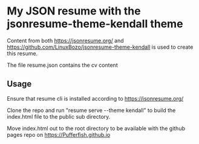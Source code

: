 # My JSON resume with the jsonresume-theme-kendall theme
Content from both https://jsonresume.org/ and https://github.com/LinuxBozo/jsonresume-theme-kendall is used to create this resume. 

The file resume.json contains the cv content

## Usage
Ensure that resume cli is installed according to https://jsonresume.org/

Clone the repo and run "resume serve --theme kendall" to build the index.html file to the public sub directory.

Move index.html out to the root directory to be available with the github pages repo on https://Pufferfish.github.io

